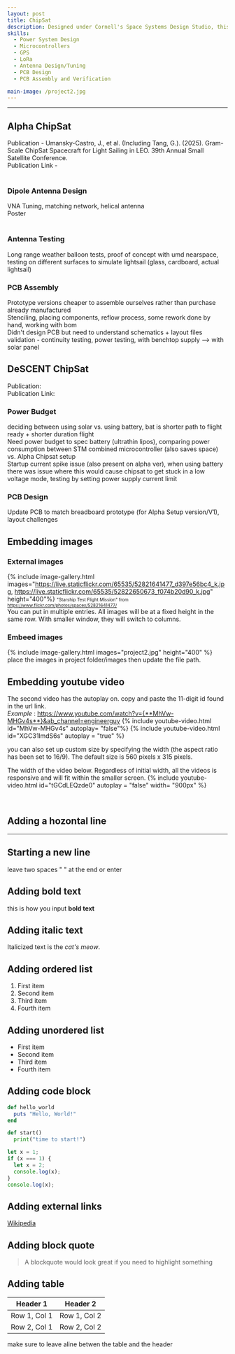 ```yaml
---
layout: post
title: ChipSat
description: Designed under Cornell's Space Systems Design Studio, this "satellite on a   chip" carries a complete spacecraft on a single 5x5cm square, including a LoRa radio, GPS module, power system, and various sensors. These were featured in two key missions. Alpha CubeSat, where they were deployed as part of a free flying lightsail, and DeSCENT, which sets out to deploy a swarm of 100 networked ChipSats.
skills: 
  - Power System Design
  - Microcontrollers
  - GPS
  - LoRa
  - Antenna Design/Tuning
  - PCB Design
  - PCB Assembly and Verification

main-image: /project2.jpg
---
```


---
## Alpha ChipSat 
Publication - Umansky-Castro, J., et al. (Including Tang, G.). (2025). Gram-Scale ChipSat Spacecraft for Light Sailing in LEO. 39th Annual Small Satellite Conference. <br>
Publication Link - <br><br>
### Dipole Antenna Design
VNA Tuning, matching network, helical antenna <br>
Poster <br><br>
### Antenna Testing
Long range weather balloon tests, proof of concept with umd nearspace, <br>
testing on different surfaces to simulate lightsail (glass, cardboard, actual lightsail)
### PCB Assembly
Prototype versions cheaper to assemble ourselves rather than purchase already manufactured <br>
Stenciling, placing components, reflow process, some rework done by hand, working with bom <br>
Didn't design PCB but need to understand schematics + layout files <br>
validation - continuity testing, power testing, with benchtop supply --> with solar panel <br>

## DeSCENT ChipSat  
Publication: <br>
Publication Link: <br>
### Power Budget 
deciding between using solar vs. using battery, bat is shorter path to flight ready + shorter duration flight <br>
Need power budget to spec battery (ultrathin lipos), comparing power consumption between STM combined microcontroller (also saves space) vs. Alpha Chipsat setup <br>
Startup current spike issue (also present on alpha ver), when using battery there was issue where this would cause chipsat to get stuck in a low voltage mode, testing by setting power supply current limit <br>
### PCB Design
Update PCB to match breadboard prototype (for Alpha Setup version/V1), layout challenges <br>

## Embedding images 
### External images
{% include image-gallery.html images="https://live.staticflickr.com/65535/52821641477_d397e56bc4_k.jpg, https://live.staticflickr.com/65535/52822650673_f074b20d90_k.jpg" height="400"%}
<span style="font-size: 10px">"Starship Test Flight Mission" from https://www.flickr.com/photos/spacex/52821641477/</span>  
You can put in multiple entries. All images will be at a fixed height in the same row. With smaller window, they will switch to columns.  

### Embeed images
{% include image-gallery.html images="project2.jpg" height="400" %} 
place the images in project folder/images then update the file path.   


## Embedding youtube video
The second video has the autoplay on. copy and paste the 11-digit id found in the url link. <br>
*Example* : https://www.youtube.com/watch?v={**MhVw-MHGv4s**}&ab_channel=engineerguy
{% include youtube-video.html id="MhVw-MHGv4s" autoplay= "false"%}
{% include youtube-video.html id="XGC31lmdS6s" autoplay = "true" %}

you can also set up custom size by specifying the width (the aspect ratio has been set to 16/9). The default size is 560 pixels x 315 pixels.  

The width of the video below. Regardless of initial width, all the videos is responsive and will fit within the smaller screen.
{% include youtube-video.html id="tGCdLEQzde0" autoplay = "false" width= "900px" %}  

<br>

## Adding a hozontal line
---

## Starting a new line
leave two spaces "  " at the end or enter <br>

## Adding bold text
this is how you input **bold text**

## Adding italic text
Italicized text is the *cat's meow*.

## Adding ordered list
1. First item
2. Second item
3. Third item
4. Fourth item

## Adding unordered list
- First item
- Second item
- Third item
- Fourth item

## Adding code block
```ruby
def hello_world
  puts "Hello, World!"
end
```

```python
def start()
  print("time to start!")
```

```javascript
let x = 1;
if (x === 1) {
  let x = 2;
  console.log(x);
}
console.log(x);

```

## Adding external links
[Wikipedia](https://en.wikipedia.org)


## Adding block quote
> A blockquote would look great if you need to highlight something


## Adding table 

| Header 1 | Header 2 |
|----------|----------|
| Row 1, Col 1 | Row 1, Col 2 |
| Row 2, Col 1 | Row 2, Col 2 |

make sure to leave aline betwen the table and the header


